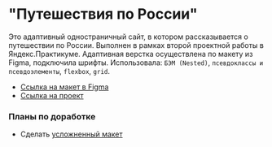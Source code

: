 # "Путешествия по России"

Это адаптивный одностраничный сайт, в котором рассказывается о путешествии по России. Выполнен в рамках второй проектной работы в Яндекс.Практикуме.
Адаптивная верстка осуществлена по макету из Figma, подключила шрифты. Использовала: `БЭМ (Nested)`, `псевдоклассы и псевдоэлементы`, `flexbox`, `grid`.

* [Ссылка на макет в Figma](https://www.figma.com/file/5S2WSbEFL6awjVWJ0NWL8Q/Sprint-3_-Russia-_-desktop-mobile?node-id=28503%3A0)
* [Ссылка на проект](https://irinaais.github.io/russian-travel/)

### Планы по доработке

* Сделать [усложненный макет](https://www.figma.com/file/5PEoxONEq3Vtr9qQa8jwYD/Russia-%2F-desktop-%2B-mobile-(Copy)?node-id=0%3A1)
